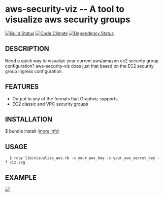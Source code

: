 aws-security-viz -- A tool to visualize aws security groups 
============================================================

[![Build Status](https://secure.travis-ci.org/anaynayak/aws-security-viz.png)](http://travis-ci.org/anaynayak/aws-security-viz) [![Code Climate](https://codeclimate.com/github/anaynayak/aws-security-viz.png)](https://codeclimate.com/github/anaynayak/aws-security-viz) [![Dependency Status](https://gemnasium.com/anaynayak/aws-security-viz.png)](https://gemnasium.com/anaynayak/aws-security-viz)

## DESCRIPTION
  Need a quick way to visualize your current aws/amazon ec2 security group configuration? aws-security-viz does just that based on the EC2 security group ingress configuration. 

## FEATURES

* Output to any of the formats that Graphviz supports. 
* EC2 classic and VPC security groups

## INSTALLATION 

  $ bundle install ([more info](http://gembundler.com/bundle_install.html))

## USAGE

```
  $ ruby lib/visualize_aws.rb -a your_aws_key -s your_aws_secret_key -f viz.svg
```

## EXAMPLE

![](https://github.com/anaynayak/aws-security-viz/raw/master/images/sample.png)

